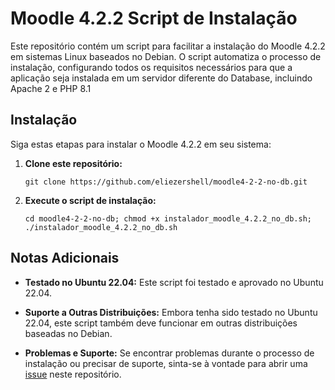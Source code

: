 # Moodle 4.2.2 Script de Instalação

Este repositório contém um script para facilitar a instalação do Moodle 4.2.2 em sistemas Linux baseados no Debian. O script automatiza o processo de instalação, configurando todos os requisitos necessários para que a aplicação seja instalada em um servidor diferente do Database, incluindo Apache 2 e PHP 8.1

## Instalação

Siga estas etapas para instalar o Moodle 4.2.2 em seu sistema:

1. **Clone este repositório:**
   ```
   git clone https://github.com/eliezershell/moodle4-2-2-no-db.git
   ```

2. **Execute o script de instalação:**
   ```
   cd moodle4-2-2-no-db; chmod +x instalador_moodle_4.2.2_no_db.sh; ./instalador_moodle_4.2.2_no_db.sh
   ```
   
## Notas Adicionais

- **Testado no Ubuntu 22.04:** Este script foi testado e aprovado no Ubuntu 22.04.
  
- **Suporte a Outras Distribuições:** Embora tenha sido testado no Ubuntu 22.04, este script também deve funcionar em outras distribuições baseadas no Debian.

- **Problemas e Suporte:** Se encontrar problemas durante o processo de instalação ou precisar de suporte, sinta-se à vontade para abrir uma [issue](https://github.com/eliezershell/moodle4-2-2-no-db/issues) neste repositório.
